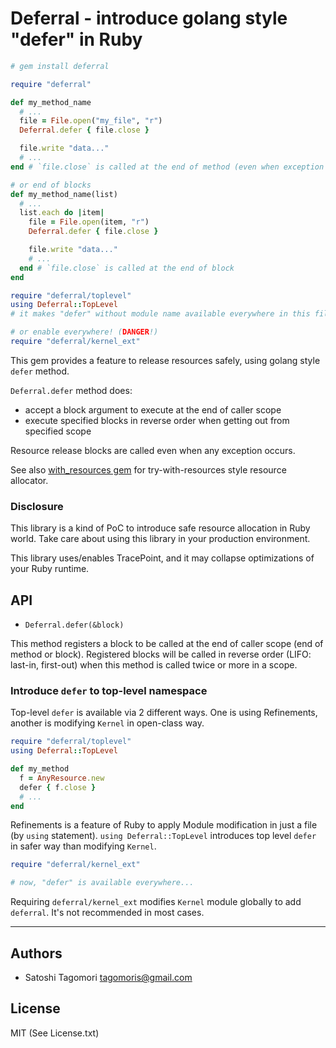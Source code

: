 # Deferral - introduce golang style "defer" in Ruby

```ruby
# gem install deferral

require "deferral"

def my_method_name
  # ...
  file = File.open("my_file", "r")
  Deferral.defer { file.close }

  file.write "data..."
  # ...
end # `file.close` is called at the end of method (even when exception thrown)

# or end of blocks
def my_method_name(list)
  # ...
  list.each do |item|
    file = File.open(item, "r")
    Deferral.defer { file.close }

    file.write "data..."
    # ...
  end # `file.close` is called at the end of block
end

require "deferral/toplevel"
using Deferral::TopLevel
# it makes "defer" without module name available everywhere in this file

# or enable everywhere! (DANGER!)
require "deferral/kernel_ext"
```

This gem provides a feature to release resources safely, using golang style `defer` method.

`Deferral.defer` method does:

* accept a block argument to execute at the end of caller scope
* execute specified blocks in reverse order when getting out from specified scope

Resource release blocks are called even when any exception occurs.

See also [with_resources gem](https://github.com/tagomoris/with_resources) for try-with-resources style resource allocator.

### Disclosure

This library is a kind of PoC to introduce safe resource allocation in Ruby world. Take care about using this library in your production environment.

This library uses/enables TracePoint, and it may collapse optimizations of your Ruby runtime.

## API

* `Deferral.defer(&block)`

This method registers a block to be called at the end of caller scope (end of method or block). Registered blocks will be called in reverse order (LIFO: last-in, first-out) when this method is called twice or more in a scope.

### Introduce `defer` to top-level namespace

Top-level `defer` is available via 2 different ways. One is using Refinements, another is modifying `Kernel` in open-class way.

```ruby
require "deferral/toplevel"
using Deferral::TopLevel

def my_method
  f = AnyResource.new
  defer { f.close }
  # ...
end
```

Refinements is a feature of Ruby to apply Module modification in just a file (by `using` statement).
`using Deferral::TopLevel` introduces top level `defer` in safer way than modifying `Kernel`.

```ruby
require "deferral/kernel_ext"

# now, "defer" is available everywhere...
```

Requiring `deferral/kernel_ext` modifies `Kernel` module globally to add `deferral`. It's not recommended in most cases.

* * * * *

## Authors

* Satoshi Tagomori <tagomoris@gmail.com>

## License

MIT (See License.txt)
